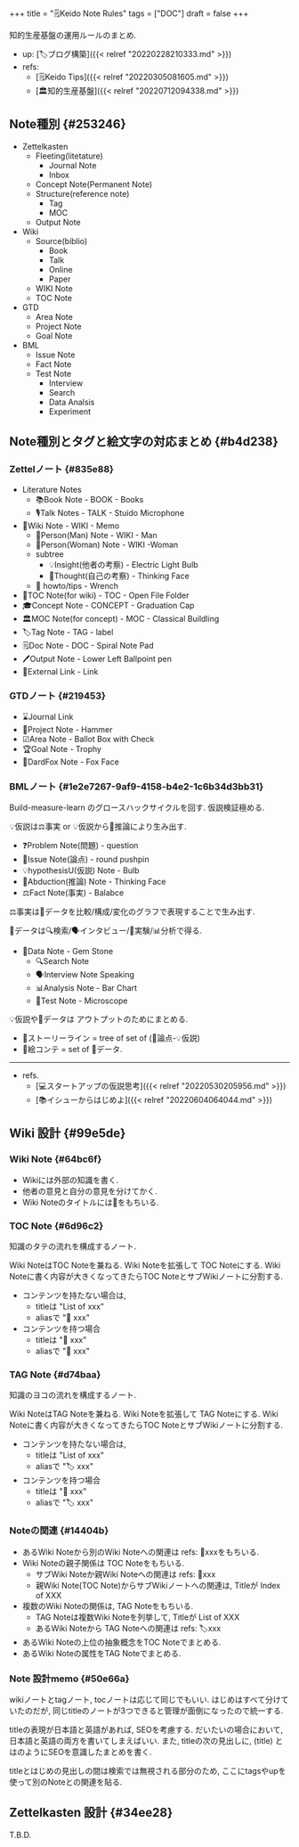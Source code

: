 +++
title = "🗒Keido Note Rules"
tags = ["DOC"]
draft = false
+++

知的生産基盤の運用ルールのまとめ.

-   up: [🏷ブログ構築]({{< relref "20220228210333.md" >}})
-   refs:
    -   [🗒Keido Tips]({{< relref "20220305081605.md" >}})
    -   [🏛知的生産基盤]({{< relref "20220712094338.md" >}})


## Note種別 {#253246}

-   Zettelkasten
    -   Fleeting(litetature)
        -   Journal Note
        -   Inbox
    -   Concept Note(Permanent Note)
    -   Structure(reference note)
        -   Tag
        -   MOC
    -   Output Note
-   Wiki
    -   Source(biblio)
        -   Book
        -   Talk
        -   Online
        -   Paper
    -   WIKI Note
    -   TOC Note
-   GTD
    -   Area Note
    -   Project Note
    -   Goal Note
-   BML
    -   Issue Note
    -   Fact Note
    -   Test Note
        -   Interview
        -   Search
        -   Data Analsis
        -   Experiment


## Note種別とタグと絵文字の対応まとめ {#b4d238}


### Zettelノート {#835e88}

-   Literature Notes
    -   📚Book Note - BOOK - Books
    -   🎙Talk Notes - TALK - Stuido Microphone
-   📝Wiki Note - WIKI - Memo
    -   👨Person(Man) Note - WIKI - Man
    -   👩Person(Woman) Note - WIKI -Woman
    -   subtree
        -   💡Insight(他者の考察) - Electric Light Bulb
        -   🤔Thought(自己の考察) - Thinking Face
    -   🔧 howto/tips - Wrench
-   📂TOC Note(for wiki) - TOC - Open File Folder
-   🎓Concept Note - CONCEPT - Graduation Cap
-   🏛MOC Note(for concept) - MOC - Classical Buildling
-   🏷Tag Note - TAG - label
-   🗒Doc Note - DOC - Spiral Note Pad
-   🖊Output Note - Lower Left Ballpoint pen
-   🔗External Link - Link


### GTDノート {#219453}

-   ⌛Journal Link
-   🔨Project Note - Hammer
-   ☑Area Note - Ballot Box with Check
-   🏆Goal Note - Trophy
-   🦊DardFox Note - Fox Face


### BMLノート {#1e2e7267-9af9-4158-b4e2-1c6b34d3bb31}

Build-measure-learn のグロースハックサイクルを回す. 仮説検証極める.

💡仮説は⚖事実 or 💡仮説から🤔推論により生み出す.

-   ❓Problem Note(問題) - question
-   📍Issue Note(論点) - round pushpin
-   💡hypothesisU(仮説) Note - Bulb
-   🤔Abduction(推論) Note - Thinking Face
-   ⚖Fact Note(事実) - Balabce

⚖事実は💎データを比較/構成/変化のグラフで表現することで生み出す.

💎データは🔍検索/🗣インタビュー/🔬実験/📊分析で得る.

-   💎Data Note - Gem Stone
    -   🔍Search Note
    -   🗣Interview Note Speaking
    -   📊Analysis Note - Bar Chart
    -   🔬Test Note - Microscope

💡仮説や💎データは アウトプットのためにまとめる.

-   :blue_book:ストーリーライン = tree of set of (📍論点-💡仮説)
-   🎨絵コンテ = set of 💎データ.

---

-   refs.
    -   [💻スタートアップの仮説思考]({{< relref "20220530205956.md" >}})
    -   [📚イシューからはじめよ]({{< relref "20220604064044.md" >}})


## Wiki 設計 {#99e5de}


### Wiki Note {#64bc6f}

-   Wikiには外部の知識を書く.
-   他者の意見と自分の意見を分けてかく.
-   Wiki Noteのタイトルには📝をもちいる.


### TOC Note {#6d96c2}

知識のタテの流れを構成するノート.

Wiki NoteはTOC Noteを兼ねる. Wiki Noteを拡張して TOC Noteにする.
Wiki Noteに書く内容が大きくなってきたらTOC NoteとサブWikiノートに分割する.

-   コンテンツを持たない場合は,
    -   titleは "List of xxx"
    -   aliasで "📂 xxx"
-   コンテンツを持つ場合
    -   titleは "📝 xxx"
    -   aliasで "📂 xxx"


### TAG Note {#d74baa}

知識のヨコの流れを構成するノート.

Wiki NoteはTAG Noteを兼ねる. Wiki Noteを拡張して TAG Noteにする.
Wiki Noteに書く内容が大きくなってきたらTOC NoteとサブWikiノートに分割する.

-   コンテンツを持たない場合は,
    -   titleは "List of xxx"
    -   aliasで "🏷 xxx"
-   コンテンツを持つ場合
    -   titleは "📝 xxx"
    -   aliasで "🏷 xxx"


### Noteの関連 {#14404b}

-   あるWiki Noteから別のWiki Noteへの関連は refs: 📝xxxをもちいる.
-   Wiki Noteの親子関係は TOC Noteをもちいる.
    -   サブWiki Noteか親Wiki Noteへの関連は refs: 📁xxx
    -   親Wiki Note(TOC Note)からサブWikiノートへの関連は, Titleが Index of XXX
-   複数のWiki Noteの関係は, TAG Noteをもちいる.
    -   TAG Noteは複数Wiki Noteを列挙して, Titleが List of XXX
    -   あるWiki Noteから TAG Noteへの関連は  refs: 🏷xxx
-   あるWiki Noteの上位の抽象概念をTOC Noteでまとめる.
-   あるWiki Noteの属性をTAG Noteでまとめる.


### Note 設計memo {#50e66a}

wikiノートとtagノート, tocノートは応じて同じでもいい. はじめはすべて分けていたのだが, 同じtitleのノートが3つできると管理が面倒になったので統一する.

titleの表現が日本語と英語があれば, SEOを考慮する. だいたいの場合において, 日本語と英語の両方を書いてしまえばいい. また, titleの次の見出しに, (title) とはのようにSEOを意識したまとめを書く.

titleとはじめの見出しの間は検索では無視される部分のため, ここにtagsやupを使って別のNoteとの関連を貼る.


## Zettelkasten 設計 {#34ee28}

T.B.D.
